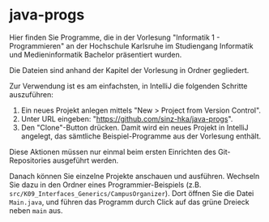 # java-progs
Hier finden Sie Programme, die in der Vorlesung "Informatik 1 - Programmieren" an der Hochschule Karlsruhe im Studiengang Informatik und Medieninformatik Bachelor präsentiert wurden.

Die Dateien sind anhand der Kapitel der Vorlesung in Ordner gegliedert.

Zur Verwendung ist es am einfachsten, in IntelliJ die folgenden Schritte auszuführen:
1. Ein neues Projekt anlegen mittels "New > Project from Version Control".
2. Unter URL eingeben: "https://github.com/sinz-hka/java-progs".
3. Den "Clone"-Button drücken. Damit wird ein neues Projekt in IntelliJ angelegt, das sämtliche
   Beispiel-Programme aus der Vorlesung enthält.

Diese Aktionen müssen nur einmal beim ersten Einrichten des Git-Repositories ausgeführt werden.

Danach können Sie einzelne Projekte anschauen und ausführen. Wechseln Sie dazu in den Ordner eines
Programmier-Beispiels (z.B. `src/K09_Interfaces_Generics/CampusOrganizer`). Dort öffnen Sie die Datei
`Main.java`, und führen das Programm durch Click auf das grüne Dreieck neben `main` aus.
